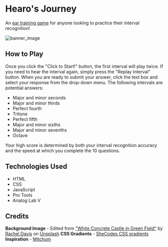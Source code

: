 # Hearo's Journey
An [ear training game](https://hearos-journey.onrender.com/) for anyone looking to practice their interval recognition!

![banner_image](https://i.imgur.com/zJUR1O2.png)

## How to Play
Once you click the "Click to Start!" button, the first interval will play twice. If you need to hear the interval again, simply press the "Replay Interval" button. When you are ready to submit your answer, click the text box and select your response from the drop-down menu. The following intervals are potential answers:

- Major and minor seconds
- Major and minor thirds
- Perfect fourth
- Tritone
- Perfect fifth
- Major and minor sixths
- Major and minor sevenths
- Octave

Your high score is determined by both your interval recognition accuracy and the speed at which you complete the 10 questions.

## Technologies Used
* HTML
* CSS
* JavaScript
* Pro Tools
* Analog Lab V

## Credits
**Background Image** - Edited from ["White Concrete Castle in Green Field"](https://unsplash.com/photos/tn2rBnvIl9I) by [Rachel Davis](https://unsplash.com/@rmaedavis) on [Unsplash](https://unsplash.com/)
**CSS Gradients** - [SheCodes CSS gradients](https://gradients.shecodes.io/)
**Inspiration** - [Mitchum](https://mitchum.blog/)